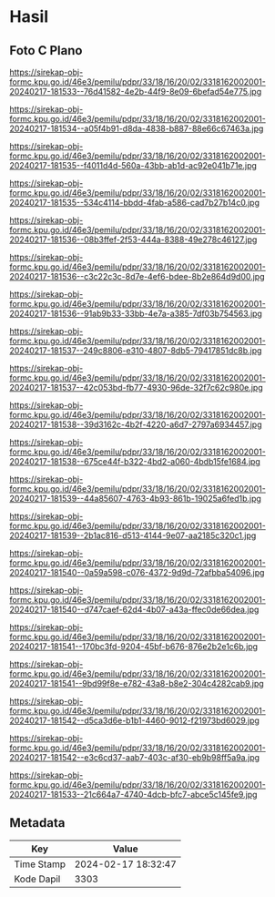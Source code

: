 # Hasil

## Foto C Plano

https://sirekap-obj-formc.kpu.go.id/46e3/pemilu/pdpr/33/18/16/20/02/3318162002001-20240217-181533--76d41582-4e2b-44f9-8e09-6befad54e775.jpg

https://sirekap-obj-formc.kpu.go.id/46e3/pemilu/pdpr/33/18/16/20/02/3318162002001-20240217-181534--a05f4b91-d8da-4838-b887-88e66c67463a.jpg

https://sirekap-obj-formc.kpu.go.id/46e3/pemilu/pdpr/33/18/16/20/02/3318162002001-20240217-181535--f4011d4d-560a-43bb-ab1d-ac92e041b71e.jpg

https://sirekap-obj-formc.kpu.go.id/46e3/pemilu/pdpr/33/18/16/20/02/3318162002001-20240217-181535--534c4114-bbdd-4fab-a586-cad7b27b14c0.jpg

https://sirekap-obj-formc.kpu.go.id/46e3/pemilu/pdpr/33/18/16/20/02/3318162002001-20240217-181536--08b3ffef-2f53-444a-8388-49e278c46127.jpg

https://sirekap-obj-formc.kpu.go.id/46e3/pemilu/pdpr/33/18/16/20/02/3318162002001-20240217-181536--c3c22c3c-8d7e-4ef6-bdee-8b2e864d9d00.jpg

https://sirekap-obj-formc.kpu.go.id/46e3/pemilu/pdpr/33/18/16/20/02/3318162002001-20240217-181536--91ab9b33-33bb-4e7a-a385-7df03b754563.jpg

https://sirekap-obj-formc.kpu.go.id/46e3/pemilu/pdpr/33/18/16/20/02/3318162002001-20240217-181537--249c8806-e310-4807-8db5-79417851dc8b.jpg

https://sirekap-obj-formc.kpu.go.id/46e3/pemilu/pdpr/33/18/16/20/02/3318162002001-20240217-181537--42c053bd-fb77-4930-96de-32f7c62c980e.jpg

https://sirekap-obj-formc.kpu.go.id/46e3/pemilu/pdpr/33/18/16/20/02/3318162002001-20240217-181538--39d3162c-4b2f-4220-a6d7-2797a6934457.jpg

https://sirekap-obj-formc.kpu.go.id/46e3/pemilu/pdpr/33/18/16/20/02/3318162002001-20240217-181538--675ce44f-b322-4bd2-a060-4bdb15fe1684.jpg

https://sirekap-obj-formc.kpu.go.id/46e3/pemilu/pdpr/33/18/16/20/02/3318162002001-20240217-181539--44a85607-4763-4b93-861b-19025a6fed1b.jpg

https://sirekap-obj-formc.kpu.go.id/46e3/pemilu/pdpr/33/18/16/20/02/3318162002001-20240217-181539--2b1ac816-d513-4144-9e07-aa2185c320c1.jpg

https://sirekap-obj-formc.kpu.go.id/46e3/pemilu/pdpr/33/18/16/20/02/3318162002001-20240217-181540--0a59a598-c076-4372-9d9d-72afbba54096.jpg

https://sirekap-obj-formc.kpu.go.id/46e3/pemilu/pdpr/33/18/16/20/02/3318162002001-20240217-181540--d747caef-62d4-4b07-a43a-ffec0de66dea.jpg

https://sirekap-obj-formc.kpu.go.id/46e3/pemilu/pdpr/33/18/16/20/02/3318162002001-20240217-181541--170bc3fd-9204-45bf-b676-876e2b2e1c6b.jpg

https://sirekap-obj-formc.kpu.go.id/46e3/pemilu/pdpr/33/18/16/20/02/3318162002001-20240217-181541--9bd99f8e-e782-43a8-b8e2-304c4282cab9.jpg

https://sirekap-obj-formc.kpu.go.id/46e3/pemilu/pdpr/33/18/16/20/02/3318162002001-20240217-181542--d5ca3d6e-b1b1-4460-9012-f21973bd6029.jpg

https://sirekap-obj-formc.kpu.go.id/46e3/pemilu/pdpr/33/18/16/20/02/3318162002001-20240217-181542--e3c6cd37-aab7-403c-af30-eb9b98ff5a9a.jpg

https://sirekap-obj-formc.kpu.go.id/46e3/pemilu/pdpr/33/18/16/20/02/3318162002001-20240217-181533--21c664a7-4740-4dcb-bfc7-abce5c145fe9.jpg


## Metadata

| Key        | Value               |
| ---------- | ------------------- |
| Time Stamp | 2024-02-17 18:32:47 |
| Kode Dapil | 3303                |



